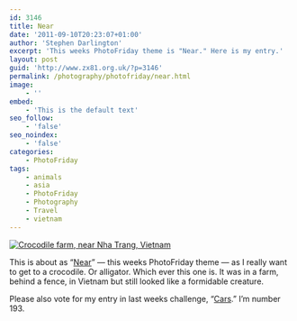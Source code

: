 ```yaml
---
id: 3146
title: Near
date: '2011-09-10T20:23:07+01:00'
author: 'Stephen Darlington'
excerpt: 'This weeks PhotoFriday theme is "Near." Here is my entry.'
layout: post
guid: 'http://www.zx81.org.uk/?p=3146'
permalink: /photography/photofriday/near.html
image:
    - ''
embed:
    - 'This is the default text'
seo_follow:
    - 'false'
seo_noindex:
    - 'false'
categories:
    - PhotoFriday
tags:
    - animals
    - asia
    - PhotoFriday
    - Photography
    - Travel
    - vietnam
---
```


[![Crocodile farm, near Nha Trang, Vietnam](https://i0.wp.com/farm7.static.flickr.com/6061/6133405587_41dcf71384.jpg?resize=500%2C333)](http://www.flickr.com/photos/stephendarlington/6133405587/ "Crocodile farm, near Nha Trang, Vietnam by stephendarlington, on Flickr")

This is about as “[Near](http://www.photofriday.com/archives/challenge/001117.php)” — this weeks PhotoFriday theme — as I really want to get to a crocodile. Or alligator. Which ever this one is. It was in a farm, behind a fence, in Vietnam but still looked like a formidable creature.

Please also vote for my entry in last weeks challenge, “[Cars](http://www.photofriday.com/linkviewer.php?id=1115).” I’m number 193.
